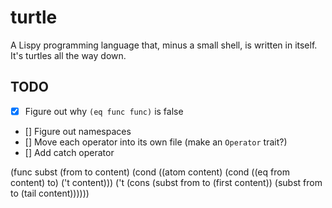 # turtle
A Lispy programming language that, minus a small shell, is written in itself. It's turtles all the way down. 

## TODO
- [x] Figure out why `(eq func func)` is false
- [] Figure out namespaces
- [] Move each operator into its own file (make an `Operator` trait?)
- [] Add catch operator


(func subst (from to content)
  (cond ((atom content)
         (cond ((eq from content) to)
               ('t content)))
        ('t (cons (subst from to (first content))
                  (subst from to (tail content))))))